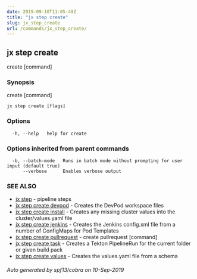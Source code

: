 ```yaml
---
date: 2019-09-10T11:05:49Z
title: "jx step create"
slug: jx_step_create
url: /commands/jx_step_create/
---
```

## jx step create

create [command]

### Synopsis

create [command]

```
jx step create [flags]
```

### Options

```
  -h, --help   help for create
```

### Options inherited from parent commands

```
  -b, --batch-mode   Runs in batch mode without prompting for user input (default true)
      --verbose      Enables verbose output
```

### SEE ALSO

* [jx step](/commands/jx_step/)	 - pipeline steps
* [jx step create devpod](/commands/jx_step_create_devpod/)	 - Creates the DevPod workspace files
* [jx step create install](/commands/jx_step_create_install/)	 - Creates any missing cluster values into the cluster/values.yaml file 
* [jx step create jenkins](/commands/jx_step_create_jenkins/)	 - Creates the Jenkins config.xml file from a number of ConfigMaps for Pod Templates
* [jx step create pullrequest](/commands/jx_step_create_pullrequest/)	 - create pullrequest [command]
* [jx step create task](/commands/jx_step_create_task/)	 - Creates a Tekton PipelineRun for the current folder or given build pack
* [jx step create values](/commands/jx_step_create_values/)	 - Creates the values.yaml file from a schema

###### Auto generated by spf13/cobra on 10-Sep-2019
